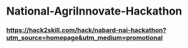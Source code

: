 # National-AgriInnovate-Hackathon
### https://hack2skill.com/hack/nabard-nai-hackathon?utm_source=homepage&utm_medium=promotional

